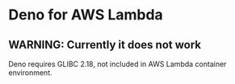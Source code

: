 # Deno for AWS Lambda

## WARNING: Currently it does not work

Deno requires GLIBC 2.18, not included in AWS Lambda container environment.
